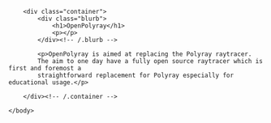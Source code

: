 <html>
	<head>
		<title>OpenPolyray</title>
	</head>
	<body>
		
		<div class="container">
    		<div class="blurb">
        		<h1>OpenPolyray</h1>
				<p></p>
    		</div><!-- /.blurb -->
    		
    		<p>OpenPolyray is aimed at replacing the Polyray raytracer.
    		The aim to one day have a fully open source raytracer which is first and foremost a 
    		straightforward replacement for Polyray especially for educational usage.</p>
    		
		</div><!-- /.container -->
		
	</body>
</html>
